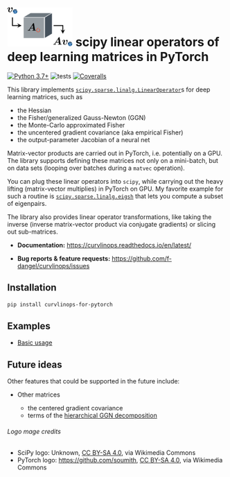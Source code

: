 # <img alt="Logo" src="./docs/rtd/assets/logo.svg" height="90"> scipy linear operators of deep learning matrices in PyTorch

[![Python
3.7+](https://img.shields.io/badge/python-3.7+-blue.svg)](https://www.python.org/downloads/release/python-370/)
![tests](https://github.com/f-dangel/curvature-linear-operators/actions/workflows/test.yaml/badge.svg)
[![Coveralls](https://coveralls.io/repos/github/f-dangel/curvlinops/badge.svg?branch=master)](https://coveralls.io/github/f-dangel/curvlinops)

This library implements
[`scipy.sparse.linalg.LinearOperator`](https://docs.scipy.org/doc/scipy/reference/generated/scipy.sparse.linalg.LinearOperator.html)s
for deep learning matrices, such as

- the Hessian
- the Fisher/generalized Gauss-Newton (GGN)
- the Monte-Carlo approximated Fisher
- the uncentered gradient covariance (aka empirical Fisher)
- the output-parameter Jacobian of a neural net

Matrix-vector products are carried out in PyTorch, i.e. potentially on a GPU.
The library supports defining these matrices not only on a mini-batch, but
on data sets (looping over batches during a `matvec` operation).

You can plug these linear operators into `scipy`, while carrying out the heavy
lifting (matrix-vector multiplies) in PyTorch on GPU. My favorite example for
such a routine is
[`scipy.sparse.linalg.eigsh`](https://docs.scipy.org/doc/scipy/reference/generated/scipy.sparse.linalg.eigsh.html)
that lets you compute a subset of eigenpairs.

The library also provides linear operator transformations, like taking the
inverse (inverse matrix-vector product via conjugate gradients) or slicing out
sub-matrices.

- **Documentation:** https://curvlinops.readthedocs.io/en/latest/

- **Bug reports & feature requests:**
  https://github.com/f-dangel/curvlinops/issues

## Installation

```bash
pip install curvlinops-for-pytorch
```

## Examples

- [Basic
  usage](https://curvlinops.readthedocs.io/en/latest/basic_usage/example_matrix_vector_products.html#sphx-glr-basic-usage-example-matrix-vector-products-py)

## Future ideas

Other features that could be supported in the future include:

- Other matrices

  - the centered gradient covariance
  - terms of the [hierarchical GGN
    decomposition](https://arxiv.org/abs/2008.11865)

###### Logo mage credits
- SciPy logo: Unknown, [CC BY-SA
  4.0](https://creativecommons.org/licenses/by-sa/4.0), via Wikimedia Commons
- PyTorch logo: https://github.com/soumith, [CC BY-SA
  4.0](https://creativecommons.org/licenses/by-sa/4.0), via Wikimedia Commons
